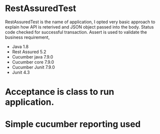 # RestAssuredTest
RestAssuredTest is the name of application, I opted very basic approach to explain how API is reterived and JSON object passed into the body.
Status code checked for successful transaction.
Assert is used to validate the business requirement,
* Java 1.8
* Rest Assured 5.2
* Cucumber java 7.9.0
* Cucumber core 7.9.0
* Cucumber Junit 7.9.0
* Junit 4.3

# Acceptance is class to run application.
# Simple cucumber reporting used
